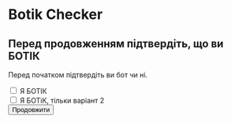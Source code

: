 # Botik Checker
## Перед продовженням підтвердіть, що ви БОТІК

Перед початком підтвердіть ви бот чи ні.
<div class="checkbox">
      <input type="checkbox" id="terms" required>
      <label for="click" class="text"> Я БОТІК</label>
   </div>
   <div>
    <input type="checkbox" id="terms" required>
      <label for="click" class="text">Я БОТіК, тільки варіант 2</label>
</div>
<button onclick="window.location.href = 'https://anonimking.github.io/ParasolkaBet/baza';">Продовжити</button>
